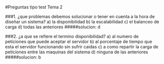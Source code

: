 #Preguntas tipo test Tema 2

###1. ¿que problemas debemos solucionar o tener en cuenta a la hora de diseñar un sistema?
      a) la disponibilidad
      b) la escalabilidad
      c) el balanceo de carga
      d) todas las anteriores
#####solucion: d

###2. ¿a que se refiere el termino disponibilidad?
      a) al numero de peticiones que puede aceptar el servidor
      b) al porcentaje de tiempo que esta el servidor funcionando sin sufrir caidas
      c) a como repartir la carga de peticiones entre las maquinas del sistema
      d) ninguna de las anteriores
#####solucion: b
